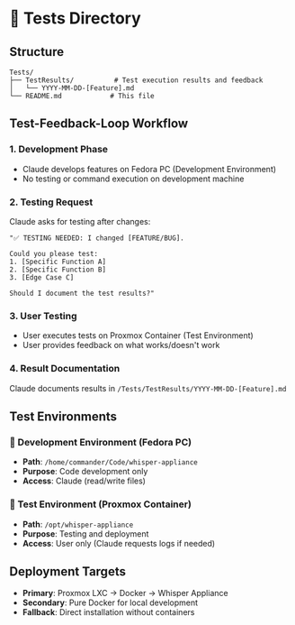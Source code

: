 # 🧪 Tests Directory

## Structure

```
Tests/
├── TestResults/          # Test execution results and feedback
│   └── YYYY-MM-DD-[Feature].md
└── README.md            # This file
```

## Test-Feedback-Loop Workflow

### 1. Development Phase
- Claude develops features on Fedora PC (Development Environment)
- No testing or command execution on development machine

### 2. Testing Request
Claude asks for testing after changes:
```
"✅ TESTING NEEDED: I changed [FEATURE/BUG].

Could you please test:
1. [Specific Function A]
2. [Specific Function B]
3. [Edge Case C]

Should I document the test results?"
```

### 3. User Testing
- User executes tests on Proxmox Container (Test Environment)
- User provides feedback on what works/doesn't work

### 4. Result Documentation
Claude documents results in `/Tests/TestResults/YYYY-MM-DD-[Feature].md`

## Test Environments

### 📍 Development Environment (Fedora PC)
- **Path**: `/home/commander/Code/whisper-appliance`
- **Purpose**: Code development only
- **Access**: Claude (read/write files)

### 📍 Test Environment (Proxmox Container)
- **Path**: `/opt/whisper-appliance`
- **Purpose**: Testing and deployment
- **Access**: User only (Claude requests logs if needed)

## Deployment Targets

- **Primary**: Proxmox LXC → Docker → Whisper Appliance
- **Secondary**: Pure Docker for local development
- **Fallback**: Direct installation without containers
